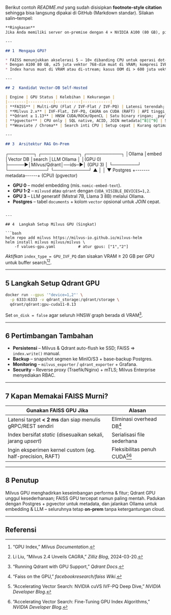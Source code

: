 Berikut contoh _README.md_ yang sudah disisipkan **footnote-style citation** sehingga bisa langsung dipakai di GitHub (Markdown standar). Silakan salin–tempel:

```markdown
**Ringkasan**  
Jika Anda memiliki server on-premise dengan 4 × NVIDIA A100 (80 GB), pilihan _vector-store_ self-host terbaik adalah **Milvus 2.x GPU** atau **Qdrant ≥ 1.13 GPU**. Keduanya membundel akselerasi **FAISS GPU** (atau kernel CUDA mereka sendiri) ke dalam layanan DB yang sudah mendukung replikasi & sharding[^1][^2].  FAISS murni tetap memberikan latensi terendah, tetapi Anda perlu membangun lapisan persistensi dan concurrency sendiri[^6][^7].  **pgvector** berguna untuk SQL/ACID + metadata, namun pencarian ANN-nya tetap di CPU sehingga kurang cocok di atas puluhan juta vektor[^8][^9].

---

## 1  Mengapa GPU?

* FAISS menunjukkan akselerasi 5 – 10× dibanding CPU untuk operasi dot-product di satu GPU, dan bisa di-shard lintas GPU[^6].  
* Dengan A100 80 GB, ±25 juta vektor 768-dim muat di VRAM; kompresi IVF-PQ/HNSW-PQ dapat memperkecil memori 8-16×[^3][^11].  
* Index harus muat di VRAM atau di-stream; kasus OOM di > 600 juta vektor butuh partisi “shard-then-search”[^7].

---

## 2  Kandidat Vector-DB Self-Hosted

| Engine | GPU Status | Kelebihan | Kekurangan |
|--------|-----------|-----------|------------|
| **FAISS** | Multi-GPU (Flat / IVF-Flat / IVF-PQ) | Latensi terendah; fleksibel | Tidak ada REST, replikasi, atau auth[^6][^7] |
| **Milvus 2.x** | IVF-Flat, IVF-PQ, CAGRA on CUDA (RAFT) | API tinggi, sharding, TTL, compaction[^1][^4][^5] | Butuh 5-7 pod (etcd, Pulsar, dsb.); RAM besar |
| **Qdrant ≥ 1.13** | HNSW CUDA/ROCm/OpenCL | Satu binary ringan; _payload filter_ kuat[^2][^10] | GPU build masih baru; IVF-PQ belum ada |
| **pgvector** | CPU only | SQL native, ACID, JOIN metadata[^8][^9] | Skalabilitas terbatas; rebuild index lambat |
| **Weaviate / Chroma** | Search inti CPU | Setup cepat | Kurang optimal pada dataset > 10 M |

---

## 3  Arsitektur RAG On-Prem

```
┌────────┐      ┌────────────┐        ┌───────────┐
│Ollama  │embed │Vector  DB  │search  │LLM Ollama │
│(GPU 0) ├─────▶│Milvus/Qdrant│──ids─▶│ (GPU 3)   │
└────────┘      └────────────┘        └───────────┘
      ▲                │
      │                ▼
  Postgres +-------metadata------+  (CPU)
  (pgvector)                     

* **GPU 0** – model embedding (mis. `nomic-embed-text`).  
* **GPU 1-2** – `milvusd` atau `qdrant` dengan `CUDA_VISIBLE_DEVICES=1,2`.  
* **GPU 3** – LLM generatif (Mistral 7B, Llama 3 8B) melalui Ollama.  
* **Postgres** – tabel `documents` + kolom `vector` opsional untuk _JOIN_ cepat.
```

---

## 4  Langkah Setup Milvus GPU (Singkat)

```bash
helm repo add milvus https://milvus-io.github.io/milvus-helm
helm install milvus milvus/milvus \
    -f values-gpu.yaml          # atur gpus: ["1","2"]
```
*Aktifkan* `index_type = GPU_IVF_PQ` dan sisakan VRAM ≥ 20 GB per GPU untuk buffer search[^1][^5].

---

## 5  Langkah Setup Qdrant GPU

```bash
docker run --gpus '"device=1,2"' \
  -p 6333:6333 -v qdrant_storage:/qdrant/storage \
  qdrant/qdrant:gpu-cuda11-0.13
```
Set `on_disk = false` agar seluruh HNSW graph berada di VRAM[^2].

---

## 6  Pertimbangan Tambahan

* **Persistensi** – Milvus & Qdrant auto-flush ke SSD; FAISS ⇒ `index.write()` manual.  
* **Backup** – snapshot segmen ke MinIO/S3 + base-backup Postgres.  
* **Monitoring** – `milvus_exporter` / `qdrant_exporter` + Grafana.  
* **Security** – Reverse proxy (Traefik/Nginx) + mTLS; Milvus Enterprise menyediakan RBAC.

---

## 7  Kapan Memakai FAISS Murni?

| Gunakan FAISS GPU Jika | Alasan |
|------------------------|--------|
| Latensi target **< 2 ms** dan siap menulis gRPC/REST sendiri | Eliminasi overhead DB[^6] |
| Index bersifat *static* (disesuaikan sekali, jarang *upsert*) | Serialisasi file sederhana |
| Ingin eksperimen kernel custom (eg. half-precision, RAFT) | Fleksibilitas penuh CUDA[^3][^11] |

---

## 8  Penutup

Milvus GPU menghadirkan keseimbangan performa & fitur; Qdrant GPU unggul kesederhanaan; FAISS GPU tercepat namun paling mentah. Padukan dengan Postgres + pgvector untuk metadata, dan jalankan Ollama untuk embedding & LLM – seluruhnya tetap **on-prem** tanpa ketergantungan cloud.

---

## Referensi

[^1]: “GPU Index,” *Milvus Documentation*.  
[^2]: “Running Qdrant with GPU Support,” *Qdrant Docs*.  
[^3]: “Accelerating Vector Search: NVIDIA cuVS IVF-PQ Deep Dive,” *NVIDIA Developer Blog*.  
[^4]: “Milvus — cuVS Integration,” *RAPIDS Docs*.  
[^5]: Li Liu, “Milvus 2.4 Unveils CAGRA,” *Zilliz Blog*, 2024-03-20.  
[^6]: “Faiss on the GPU,” *facebookresearch/faiss Wiki*.  
[^7]: GitHub Issue #3091, “Running FAISS on NVIDIA A100 GPUs,” *facebookresearch/faiss*.  
[^8]: *pgvector* – “Open-source vector similarity search for Postgres,” GitHub.  
[^9]: “Beyond pgvector: When Your Vector DB Needs a Formula 1 Upgrade,” *Zilliz Blog*, 2025.  
[^10]: “Qdrant 1.13 – GPU Indexing, Strict Mode & New Storage Engine,” *Qdrant Blog*, 2025-01-22.  
[^11]: “Accelerating Vector Search: Fine-Tuning GPU Index Algorithms,” *NVIDIA Developer Blog*.

